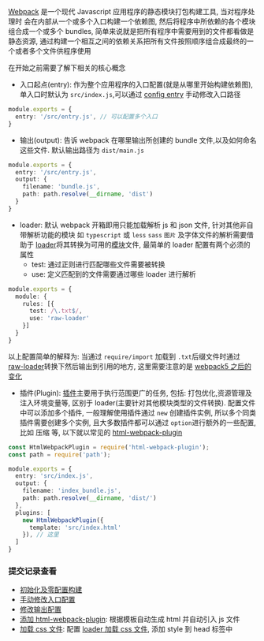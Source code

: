 [Webpack](https://webpack.docschina.org/concepts/) 是一个现代 Javascript 应用程序的静态模块打包构建工具, 当对程序处理时 会在内部从一个或多个入口构建一个依赖图, 然后将程序中所依赖的各个模块组合成一个或多个 bundles, 简单来说就是把所有程序中需要用到的文件都看做是静态资源, 通过构建一个相互之间的依赖关系把所有文件按照顺序组合成最终的一个或者多个文件供程序使用


在开始之前需要了解下相关的核心概念

- 入口起点(entry): 作为整个应用程序的入口配置(就是从哪里开始构建依赖图), 单入口时默认为 `src/index.js`,可以通过 [config entry](https://webpack.docschina.org/configuration/entry-context/#entry) 手动修改入口路径
```ts
module.exports = {
  entry: '/src/entry.js', // 可以配置多个入口
}
```
- 输出(output): 告诉 webpack 在哪里输出所创建的 bundle 文件,以及如何命名这些文件. 默认输出路径为 `dist/main.js`
```ts
module.exports = {
  entry: '/src/entry.js',
  output: {
    filename: 'bundle.js',
    path: path.resolve(__dirname, 'dist')
  }
}
```

- loader: 默认 webpack 开箱即用只能加载解析 js 和 json 文件, 针对其他非自带解析功能的模块 如 `typescript` 或 `less` `sass` `图片` 及字体文件的解析需要借助于 [loader](https://webpack.docschina.org/concepts/#loaders)将其转换为可用的[模块](https://webpack.docschina.org/concepts/modules)文件, 最简单的 loader 配置有两个必须的属性
  - test: 通过正则进行匹配哪些文件需要被转换
  - use: 定义匹配到的文件需要通过哪些 loader 进行解析
```ts
module.exports = {
  module: {
    rules: [{
      test: /\.txt$/,
      use: 'raw-loader'
    }]
  }
}
```
以上配置简单的解释为: 当通过 `require/import` 加载到 `.txt`后缀文件时通过 [raw-loader](https://v4.webpack.js.org/loaders/raw-loader/)转换下然后输出到引用的地方, 这里需要注意的是 [webpack5 之后的变化](https://webpack.docschina.org/guides/asset-modules/#root)

- 插件(Plugin): [插件](https://webpack.docschina.org/api/plugins)主要用于执行范围更广的任务, 包括: 打包优化,资源管理及注入环境变量等, 区别于 loader(主要针对其他模块类型的文件转换). 配置文件中可以添加多个插件, 一般理解使用插件通过 `new` 创建插件实例, 所以多个同类插件需要创建多个实例, 且大多数插件都可以通过 `option`进行额外的一些配置, 比如 压缩 等, 以下就以常见的 [html-webpack-plugin](https://webpack.docschina.org/plugins/html-webpack-plugin/#root)

```ts
const HtmlWebpackPlugin = require('html-webpack-plugin');
const path = require('path');

module.exports = {
  entry: 'src/index.js',
  output: {
    filename: 'index_bundle.js',
    path: path.resolve(__dirname, 'dist/')
  },
  plugins: [
    new HtmlWebpackPlugin({
      template: 'src/index.html'
    }), // 这里
  ]
}

```

### 提交记录查看
- [初始化及零配置构建](https://github.com/jiandanaiyici/hello/commit/17a484fd28176271dcdfdbd866799754399e273e)
- [手动修改入口配置](https://github.com/jiandanaiyici/hello/commit/a6a4e0b3caef5c40b229947f983320790f2fcb1f)
- [修改输出配置](https://github.com/jiandanaiyici/hello/commit/223a0b11585ed36288a70991342352bc55bd5a8b)
- [添加 html-webpack-plugin](https://github.com/jiandanaiyici/hello/commit/47dc8097b4b09a28ed138219349b14f72d84cd46): 根据模板自动生成 html 并自动引入 js 文件
- [加载 css 文件](https://github.com/jiandanaiyici/hello/commit/5b2a657b3653e64606044b17d373a492e4458751): 配置 [loader 加载 css 文件](loaders/css), 添加 style 到 head 标签中